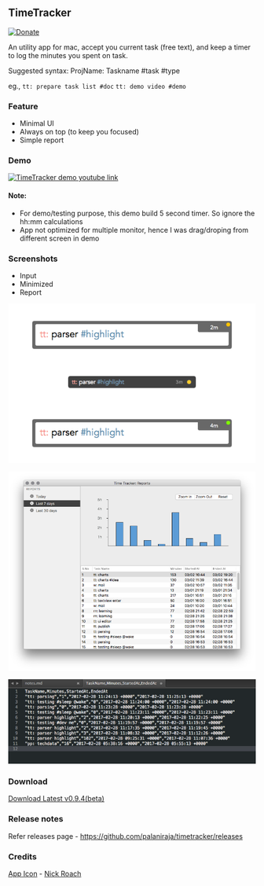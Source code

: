 
## TimeTracker
[![Donate](https://img.shields.io/badge/Donate-PayPal-green.svg)](https://www.paypal.me/palaniraja)

An utility app for mac, accept you current task (free text), and keep a timer to log the minutes you spent on task.

Suggested syntax: ProjName: Taskname #task #type

eg., 
    `tt: prepare task list #doc`
    `tt: demo video #demo`


### Feature

* Minimal UI
* Always on top (to keep you focused)
* Simple report

### Demo

[![TimeTracker demo youtube link](https://img.youtube.com/vi/OIGbxf3Xtb8/0.jpg)](https://www.youtube.com/watch?v=OIGbxf3Xtb8)

#### Note:

* For demo/testing purpose, this demo build 5 second timer. So ignore the hh:mm calculations
* App not optimized for multiple monitor, hence I was drag/droping from different screen in demo
    

### Screenshots

* Input
* Minimized
* Report

![TimeTracker screenshot](resources/screenshots/app-screenshot.png)

![TimeTracker report](resources/screenshots/app-report-screenshot.png)

![TimeTracker copy data as csv](resources/screenshots/app-report-table-copy.png)



### Download

[Download Latest v0.9.4(beta)](https://github.com/palaniraja/timetracker/releases/latest)


### Release notes

Refer releases page - https://github.com/palaniraja/timetracker/releases


### Credits

[App Icon](https://www.iconfinder.com/icons/1055090/clock_time_timer_icon#size=128) - [Nick Roach](http://www.elegantthemes.com/)
